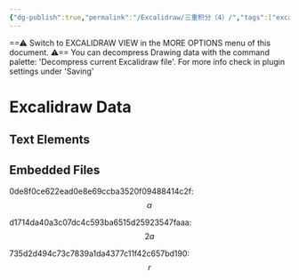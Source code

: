 ```yaml
---
{"dg-publish":true,"permalink":"/Excalidraw/三重积分（4）/","tags":["excalidraw"]}
---
```


==⚠  Switch to EXCALIDRAW VIEW in the MORE OPTIONS menu of this document. ⚠== You can decompress Drawing data with the command palette: 'Decompress current Excalidraw file'. For more info check in plugin settings under 'Saving'


# Excalidraw Data
## Text Elements
## Embedded Files
0de8f0ce622ead0e8e69ccba3520f09488414c2f: $$\alpha$$

d1714da40a3c07dc4c593ba6515d25923547faaa: $$2a$$

735d2d494c73c7839a1da4377c11f42c657bd190: $$r$$

